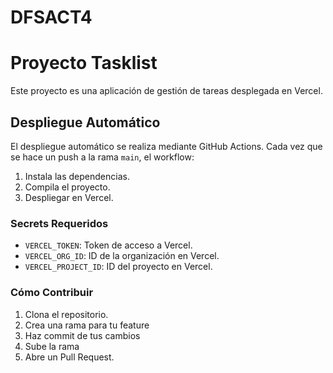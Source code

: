 # DFSACT4

# Proyecto Tasklist

Este proyecto es una aplicación de gestión de tareas desplegada en Vercel.

## Despliegue Automático

El despliegue automático se realiza mediante GitHub Actions. Cada vez que se hace un push a la rama `main`, el workflow:

1. Instala las dependencias.
2. Compila el proyecto.
3. Despliegar en Vercel.

### Secrets Requeridos

- `VERCEL_TOKEN`: Token de acceso a Vercel.
- `VERCEL_ORG_ID`: ID de la organización en Vercel.
- `VERCEL_PROJECT_ID`: ID del proyecto en Vercel.

### Cómo Contribuir

1. Clona el repositorio.
2. Crea una rama para tu feature
3. Haz commit de tus cambios
4. Sube la rama
5. Abre un Pull Request.
